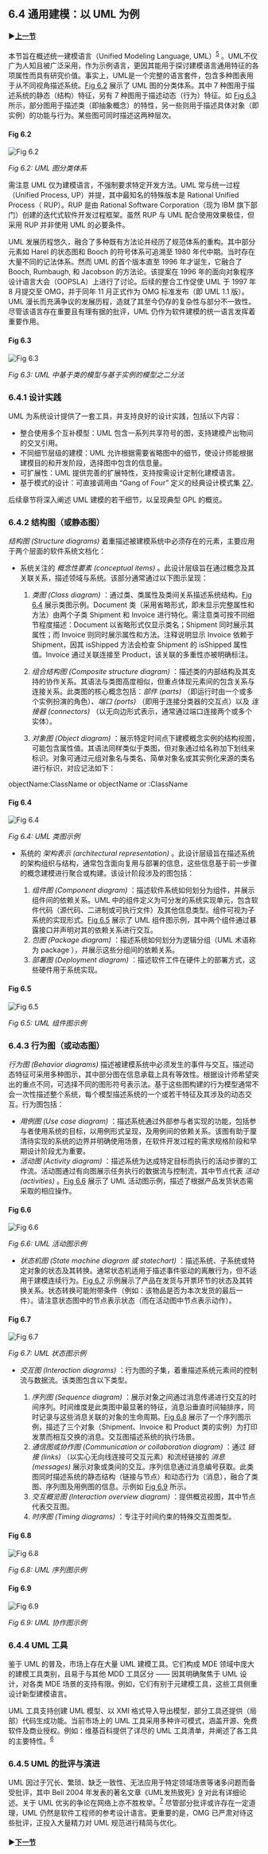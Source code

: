## 6.4 通用建模：以 UML 为例

#### ▶[上一节](3.md)

本节旨在概述统一建模语言（Unified Modeling Language, UML）<sup>[5](0.md#5)</sup> 。UML不仅广为人知且被广泛采用，作为示例语言，更因其能用于探讨建模语言通用特征的各项属性而具有研究价值。事实上，UML是一个完整的语言套件，包含多种图表用于从不同视角描述系统。[Fig 6.2](#fig-62) 展示了 UML 图的分类体系。其中 7 种图用于描述系统的静态（结构）特征，另有 7 种图用于描述动态（行为）特征。如 [Fig 6.3](#fig-63) 所示，部分图用于描述类（即抽象概念）的特性，另一些则用于描述具体对象（即实例）的功能与行为。某些图可同时描述这两种层次。

#### Fig 6.2
![Fig 6.2](../img/fig6.2.png)

*Fig 6.2: UML 图分类体系*

需注意 UML 仅为建模语言，不强制要求特定开发方法。UML 常与统一过程（Unified Process, UP）并提，其中最知名的特殊版本是 Rational Unified Process（ RUP）。RUP 是由 Rational Software Corporation（现为 IBM 旗下部门）创建的迭代式软件开发过程框架。虽然 RUP 与 UML 配合使用效果极佳，但采用 RUP 并非使用 UML 的必要条件。

UML 发展历程悠久，融合了多种既有方法论并经历了规范体系的重构。其中部分元素如 Harel 的状态图和 Booch 的符号体系可追溯至 1980 年代中期。当时存在大量不同的记法体系。然而 UML 的首个版本直至 1996 年才诞生，它融合了Booch, Rumbaugh, 和 Jacobson 的方法论。该提案在 1996 年的面向对象程序设计语言大会（OOPSLA）上进行了讨论。后续的整合工作促使 UML 于 1997 年 8 月提交至 OMG，并于同年 11 月正式作为 OMG 标准发布（即 UML 1.1 版）。UML 漫长而充满争议的发展历程，造就了其至今仍存的复杂性与部分不一致性。尽管该语言存在重要且有理有据的批评，UML 仍作为软件建模的统一语言发挥着重要作用。

#### Fig 6.3
![Fig 6.3](../img/fig6.3.png)

*Fig 6.3: UML 中基于类的模型与基于实例的模型之二分法*

### 6.4.1 设计实践
UML 为系统设计提供了一套工具，并支持良好的设计实践，包括以下内容：

- 整合使用多个互补模型：UML 包含一系列共享符号的图，支持建模产出物间的交叉引用。
- 不同细节层级的建模：UML 允许根据需要省略图中的细节，使设计师能根据建模目的和开发阶段，选择图中包含的信息量。
- 可扩展性：UML 提供完善的扩展特性，支持按需设计定制化建模语言。
- 基于模式的设计：可直接调用由 “Gang of Four” 定义的经典设计模式集 [27](../bibliography.md#27)。

后续章节将深入阐述 UML 建模的若干细节，以呈现典型 GPL 的概览。

### 6.4.2 结构图（或静态图）

*结构图 (Structure diagrams)* 着重描述被建模系统中必须存在的元素，主要应用于两个层面的软件系统文档化：

- 系统关注的 *概念性要素 (conceptual items)* 。此设计层级旨在通过概念及其关联关系，描述领域与系统。该部分通常通过以下图示呈现：

  1. *类图 (Class diagram)* ：通过类、类属性及类间关系描述系统结构。[Fig 6.4](#fig-64) 展示类图示例。Document 类（采用省略形式，即未显示完整属性和方法）由两个子类 Shipment 和 Invoice 进行特化。需注意类可按不同细节程度描述：Document 以省略形式仅显示类名；Shipment 同时展示其属性；而 Invoice 则同时展示属性和方法。注释说明显示 Invoice 依赖于 Shipment，因其 isShipped 方法会检查 Shipment 的 isShipped 属性值。Invoice 通过关联连接至 Product，该关联的多重性亦被明确标注。

  2. *组合结构图 (Composite structure diagram)* ：描述类的内部结构及其支持的协作关系。其语法与类图高度相似，但重点体现元素间的包含关系与连接关系。此类图的核心概念包括：*部件 (parts)* （即运行时由一个或多个实例扮演的角色）、*端口 (ports)* （即用于连接分类器的交互点）以及 *连接器 (connectors)* （以无向边形式表示，通常通过端口连接两个或多个实体）。

  3. *对象图 (Object diagram)* ：展示特定时间点下建模概念实例的结构视图，可能包含属性值。其语法同样类似于类图，但对象通过给名称加下划线来标识。对象可通过元组对象名与类名、简单对象名或其实例化来源的类名进行标识，对应记法如下：

objectName:ClassName or objectName or :ClassName

#### Fig 6.4
![Fig 6.4](../img/fig6.4.png)

*Fig 6.4: UML 类图示例*

- 系统的 *架构表示 (architectural representation)* 。此设计层级旨在描述系统的架构组织与结构，通常包含面向复用与部署的信息，这些信息基于前一步骤的概念建模进行聚合或构建。该设计阶段涉及的图包括：

  1. *组件图 (Component diagram)* ：描述软件系统如何划分为组件，并展示组件间的依赖关系。UML 中的组件定义为可分发的系统实现单元，包含软件代码（源代码、二进制或可执行文件）及其他信息类型。组件可视为子系统的实现形式。[Fig 6.5](#fig-65) 展示了 UML 组件图示例，其中两个组件通过暴露接口并声明对其的依赖关系进行交互。
  2. *包图 (Package diagram)* ：描述系统如何划分为逻辑分组（UML 术语称为 package ），并展示这些分组间的依赖关系。
  3. *部署图 (Deployment diagram)* ：描述软件工件在硬件上的部署方式，这些硬件用于系统实现。

#### Fig 6.5
![Fig 6.5](../img/fig6.5.png)

*Fig 6.5: UML 组件图示例*

### 6.4.3 行为图（或动态图）
*行为图 (Behavior diagrams)* 描述被建模系统中必须发生的事件与交互。描述动态特征可采用多种图示，其中部分图在信息承载上具有等效性。根据设计师希望突出的重点不同，可选择不同的图形符号表示法。基于这些图构建的行为模型通常不会一次性描述整个系统，每个模型描述系统的一个或若干特征及其涉及的动态交互。行为图包括：

- *用例图 (Use case diagram)* ：描述系统通过外部参与者实现的功能，包括参与者使用系统的目标，以用例形式呈现，及用例间的依赖关系。该图有助于厘清待实现的系统的边界并明确使用场景，在软件开发过程的需求规格阶段和早期设计阶段尤为重要。
- *活动图 (Activity diagram)* ：描述系统为达成特定目标而执行的活动步骤的工作流。活动图通过有向图展示任务执行的数据流与控制流，其中节点代表 *活动 (activities)* 。[Fig 6.6](#fig-66) 展示了 UML 活动图示例，描述了根据产品发货状态需采取的相应操作。

#### Fig 6.6
![Fig 6.6](../img/fig6.6.png)

*Fig 6.6: UML 活动图示例*

- *状态机图 (State machine diagram 或 statechart)* ：描述系统、子系统或特定对象的状态及其转换。通常状态机适用于描述事件驱动的离散行为，但不适用于建模连续行为。[Fig 6.7](#fig-67) 示例展示了产品在发货与开票环节的状态及其转换关系。状态转换可能附带条件（例如：该物品是否为本次发货的最后一件）。请注意状态图中的节点表示状态（而在活动图中节点表示动作）。

#### Fig 6.7
![Fig 6.7](../img/fig6.7.png)

*Fig 6.7: UML 状态图示例*

- *交互图 (Interaction diagrams)* ：行为图的子集，着重描述系统元素间的控制流与数据流。该类图包含以下类型。

  1. *序列图 (Sequence diagram)* ：展示对象之间通过消息传递进行交互的时间序列。时间维度是此类图中最显著的特征，消息沿垂直时间轴排序，同时记录与这些消息关联的对象的生命周期。[Fig 6.8](#fig-68) 展示了一个序列图示例，描述了三个对象（Shipment、Invoice 和 Product 类的实例）为打印发票而相互交换的消息。交互图描述系统的执行场景。
  2. *通信图或协作图 (Communication or collaboration diagram)* ：通过 *链接 (links)* （以实心无向线连接可交互元素）和流经链接的 *消息 (messages)* 展示对象或类间的交互。序列信息通过消息编号获取。此类图同时描述系统的静态结构（链接与节点）和动态行为（消息），融合了类图、序列图及用例图的信息。示例如 [Fig 6.9](#fig-69) 所示。
  3. *交互概览图 (Interaction overview diagram)* ：提供概览视图，其中节点代表交互图。
  4. *时序图 (Timing diagrams)* ：专注于时间约束的特殊交互图类型。

#### Fig 6.8
![Fig 6.8](../img/fig6.8.png)

*Fig 6.8: UML 序列图示例*

#### Fig 6.9
![Fig 6.9](../img/fig6.9.png)

*Fig 6.9: UML 协作图示例*

### 6.4.4 UML 工具
鉴于 UML 的普及，市场上存在大量 UML 建模工具。它们构成 MDE 领域中庞大的建模工具类别，且易于与其他 MDD 工具区分 —— 因其明确聚焦于 UML 设计，对各类 MDE 场景的支持有限。例如，它们有别于元建模工具，这些工具侧重设计新型建模语言。

UML 工具支持创建 UML 模型、以 XMI 格式导入导出模型，部分工具还提供（局部）代码生成功能。当前市场上的 UML 工具采用多种许可模式，涵盖开源、免费软件及商业授权。例如：维基百科提供了详尽的 UML 工具清单，并阐述了各工具的主要特性。<sup>[6](0.md#6)</sup>

### 6.4.5 UML 的批评与演进
UML 因过于冗长、繁琐、缺乏一致性、无法应用于特定领域场景等诸多问题而备受批评，其中 Bell 2004 年发表的著名文章《UML发热致死》[9](../bibliography.md#9) 对此有详细论述。关于 UML 优劣的争论在网络上亦不胜枚举。<sup>[7](0.md#7)</sup> 尽管部分批评或许存在一定道理，UML 仍然是软件工程师的参考设计语言。更重要的是，OMG 已严肃对待这些批评，正投入大量精力对 UML 规范进行精简与优化。

#### ▶[下一节](5.md)
